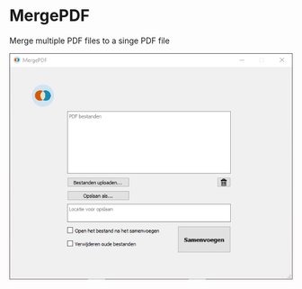 
# MergePDF

Merge multiple PDF files to a singe PDF file

![Screenshot](assets/screenshot-MergePDF.png?raw=true "Merge PDF  image")